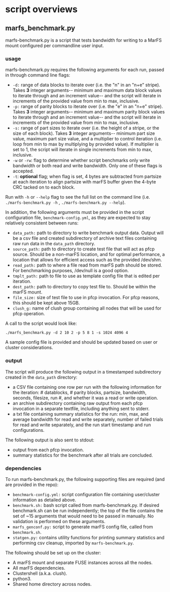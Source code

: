 # script overviews

## marfs\_benchmark.py

marfs-benchmark.py is a script that tests bandwidth for writing to a MarFS mount configured per commandline user input.

### usage

marfs-benchmark.py requires the following arguments for each run, passed in through command line flags:
* `-d:` range of data blocks to iterate over (i.e. the "n" in an "n+e" stripe). Takes **3** integer arguments-- minimum and maximum data block values to iterate through and an increment value-- and the script will iterate in increments of the provided value from min to max, inclusive.
* `-p:` range of parity blocks to iterate over (i.e. the "e" in an "n+e" stripe). Takes **3** integer arguments-- minimum and maximum parity block values to iterate through and an increment value-- and the script will iterate in increments of the provided value from min to max, inclusive.
* `-s:` range of part sizes to iterate over (i.e. the height of a stripe, or the size of each block). Takes **3** integer arguments-- minimum part size value, maximum part size value, and a multiplier to control iteration (i.e. loop from min to max by multiplying by provided value). If multiplier is set to 1, the script will iterate in single increments from min to max, inclusive.  
* `-w` or `-rw`: flag to determine whether script benchmarks only write bandwidth or both read and write bandwidth. Only one of these flags is accepted. 
* `-t`: **optional** flag; when flag is set, 4 bytes are subtracted from partsize at each iteration to align partsize with marFS buffer given the 4-byte CRC tacked on to each block.

Run with `-h` or `--help` flag to see the full list on the command line (i.e. ` ./marfs-benchmark.py -h `  , `./marfs-benchmark.py --help`).

In addition, the following arguments must be provided in the script configuration file, `benchmark-config.yml`, as they are expected to stay relatively consistent between runs:
* `data_path:` path to directory to write benchmark output data. Output will be a csv file and created subdirectory of archive text files containing raw run data in the `data_path` directory.
* `source_path:` path to directory to create test file that will act as pfcp source. Should be a non-marFS location, and for optimal performance, a location that allows for efficient access such as the provided /dev/shm.
* `read_path:` path to where a file read from marFS path should be stored. For benchmarking purposes, /dev/null is a good option.
* `tmplt_path:` path to file to use as template config file that is edited per iteration.
* `dest_path:` path to directory to copy test file to. Should be within the marFS mount.
* `file_size:` size of test file to use in pfcp invocation. For pfcp reasons, this should be kept above 15GB.
* `clush_g:` name of clush group containing all nodes that will be used for pfcp operation.

A call to the script would look like:

``` 
./marfs_benchmark.py -d 2 10 2 -p 5 8 1 -s 1024 4096 4 
```

A sample config file is provided and should be updated based on user or cluster considerations.

### output

The script will produce the following output in a timestamped subdirectory created in the `data_path` directory:
* a CSV file containing one row per run with the following information for the iteration: # datablocks, # parity blocks, partsize, bandwidth, seconds, filesize, run #, and whether it was a read or write operation.
* an archive subdirectory containing raw output from each pfcp invocation in a separate textfile, including anything sent to stderr.
* a txt file containing summary statistics for the run: min, max, and average bandwidth for read and write separately, number of failed trials for read and write separately, and the run start timestamp and run configurations.

The following output is also sent to stdout:
* output from each pfcp invocation.
* summary statistics for the benchmark after all trials are concluded.

### dependencies

To run marfs-benchmark.py, the following supporting files are required (and are provided in the repo):
* `benchmark-config.yml:` script configuration file containing user/cluster information as detailed above.
* `benchmark.sh:` bash script called from marfs-benchmark.py. If desired benchmark.sh can be run independently; the top of the file contains the set of ~15 arguments that would need to be passed in manually. No validation is performed on these arguments.
* `marfs_genconf.py:` script to generate marFS config file, called from `benchmark.sh`.
* `statgen.py:` contains utility functions for printing summary statistics and performing csv cleanup, imported by `marfs-benchmark.py`.

The following should be set up on the cluster:
* A marFS mount and separate FUSE instances across all the nodes.
* All marFS dependencies.
* Clustershell (a.k.a. clush).
* python3.
* Shared home directory across nodes.
